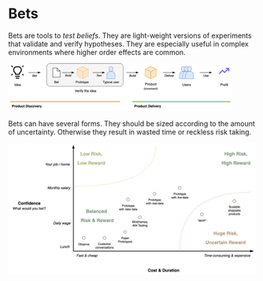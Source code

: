 # Bets

Bets are tools to *test beliefs*. They are light-weight versions of experiments that validate and verify hypotheses. They are especially useful in complex environments where higher order effects are common.



<img src="../img/prototype-to-release.png" alt="prototype-to-release" style="width:90%;" />



Bets can have several forms. They should be sized according to the amount of uncertainty. Otherwise they result in wasted time or reckless risk taking.



![map-risk-reward](../img/map-risk-reward.png)
